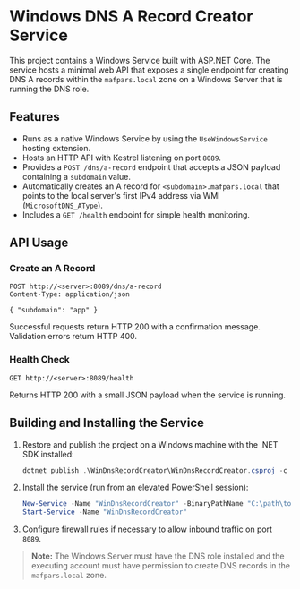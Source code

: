 # Windows DNS A Record Creator Service

This project contains a Windows Service built with ASP.NET Core. The service hosts a minimal web API that exposes a single endpoint for creating DNS A records within the `mafpars.local` zone on a Windows Server that is running the DNS role.

## Features

- Runs as a native Windows Service by using the `UseWindowsService` hosting extension.
- Hosts an HTTP API with Kestrel listening on port `8089`.
- Provides a `POST /dns/a-record` endpoint that accepts a JSON payload containing a `subdomain` value.
- Automatically creates an A record for `<subdomain>.mafpars.local` that points to the local server's first IPv4 address via WMI (`MicrosoftDNS_AType`).
- Includes a `GET /health` endpoint for simple health monitoring.

## API Usage

### Create an A Record

```http
POST http://<server>:8089/dns/a-record
Content-Type: application/json

{ "subdomain": "app" }
```

Successful requests return HTTP 200 with a confirmation message. Validation errors return HTTP 400.

### Health Check

```http
GET http://<server>:8089/health
```

Returns HTTP 200 with a small JSON payload when the service is running.

## Building and Installing the Service

1. Restore and publish the project on a Windows machine with the .NET SDK installed:
   ```powershell
   dotnet publish .\WinDnsRecordCreator\WinDnsRecordCreator.csproj -c Release -r win-x64 --self-contained false
   ```
2. Install the service (run from an elevated PowerShell session):
   ```powershell
   New-Service -Name "WinDnsRecordCreator" -BinaryPathName "C:\path\to\publish\WinDnsRecordCreator.exe" -DisplayName "Windows DNS A Record Creator" -Description "Creates DNS A records for mafpars.local"
   Start-Service -Name "WinDnsRecordCreator"
   ```
3. Configure firewall rules if necessary to allow inbound traffic on port `8089`.

> **Note:** The Windows Server must have the DNS role installed and the executing account must have permission to create DNS records in the `mafpars.local` zone.
